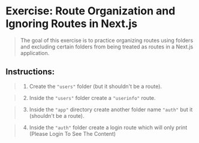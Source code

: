 # Exercise: Route Organization and Ignoring Routes in Next.js
> The goal of this exercise is to practice organizing routes using folders and excluding certain folders from being treated as routes in a Next.js application.

## Instructions:
>1. Create the `"users"` folder (but it shouldn't be a route).

>2. Inside the `"users"` folder create a `"userinfo"` route.

>3. Inside the `"app"` directory create another folder name `"auth"` but it (shouldn't be a route).

>4. Inside the `"auth"` folder create a login route which will only print (Please Login To See The Content)